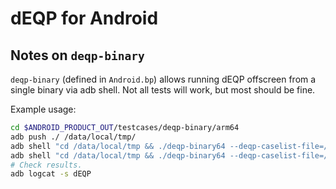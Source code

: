 # dEQP for Android

## Notes on `deqp-binary`

`deqp-binary` (defined in `Android.bp`) allows running dEQP offscreen
from a single binary via adb shell. Not all tests will work,
but most should be fine.

Example usage:

```sh
cd $ANDROID_PRODUCT_OUT/testcases/deqp-binary/arm64
adb push ./ /data/local/tmp/
adb shell "cd /data/local/tmp && ./deqp-binary64 --deqp-caselist-file=/data/local/tmp/vk-incremental-deqp.txt --deqp-log-images=disable --deqp-log-filename=/sdcard/vk-incremental-deqp-results.qpa --deqp-surface-type=fbo --deqp-surface-width=2048 --deqp-surface-height=2048"
adb shell "cd /data/local/tmp && ./deqp-binary64 --deqp-caselist-file=/data/local/tmp/gles3-incremental-deqp.txt --deqp-log-images=disable --deqp-log-filename=/sdcard/gles3-incremental-deqp-results.qpa --deqp-surface-type=fbo --deqp-surface-width=2048 --deqp-surface-height=2048"
# Check results.
adb logcat -s dEQP
```

